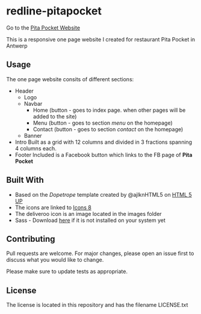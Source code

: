 # redline-pitapocket

Go to the [Pita Pocket Website](https://nicplackle.github.io/redline-pitapocket)

This is a responsive one page website I created for restaurant Pita Pocket in Antwerp

## Usage

The one page website consits of different sections:
* Header 
    * Logo 
    * Navbar
         * Home (button - goes to index page. when other pages will be added to the site)
         * Menu (button - goes to section *menu* on the homepage) 
         * Contact (button - goes to section *contact* on the homepage)
    * Banner
* Intro
        Built as a grid with 12 columns and divided in 3 fractions spanning 4 columns each.
* Footer
        Included is a Facebook button which links to the FB page of **Pita Pocket**

## Built With

* Based on the *Dopetrope* template created by @ajlknHTML5 on [HTML 5 UP](https://html5up.net/)
* The icons are linked to [Icons 8](https://icons8.com/)
* The deliveroo icon is an image located in the images folder
* Sass - Download [here](https://sass-lang.com/install) if it is not installed on your system yet

## Contributing

Pull requests are welcome. For major changes, please open an issue first to discuss what you would like to change.

Please make sure to update tests as appropriate.

## License

The license is located in this repository and has the filename LICENSE.txt
